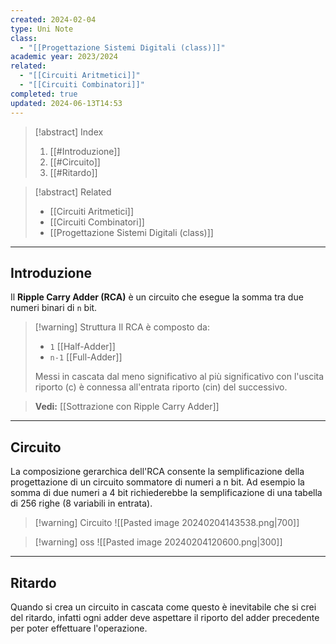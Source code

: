 ```yaml
---
created: 2024-02-04
type: Uni Note
class:
  - "[[Progettazione Sistemi Digitali (class)]]"
academic year: 2023/2024
related:
  - "[[Circuiti Aritmetici]]"
  - "[[Circuiti Combinatori]]"
completed: true
updated: 2024-06-13T14:53
---
```


>[!abstract] Index
>1. [[#Introduzione]]
>2. [[#Circuito]]
>3. [[#Ritardo]]

>[!abstract] Related
>- [[Circuiti Aritmetici]]
>- [[Circuiti Combinatori]]
>- [[Progettazione Sistemi Digitali (class)]]

---
## Introduzione

Il **Ripple Carry Adder (RCA)** è un circuito che esegue la somma tra due numeri binari di `n` bit.

>[!warning] Struttura
>Il RCA è composto da:
>- `1` [[Half-Adder]]
>- `n-1` [[Full-Adder]]
>
>Messi in cascata dal meno significativo al più significativo con l'uscita riporto (c) è connessa all'entrata riporto (cin) del successivo.

>**Vedi:** [[Sottrazione con Ripple Carry Adder]]

---
## Circuito

La composizione gerarchica dell'RCA consente la semplificazione della progettazione di un circuito sommatore di numeri a n bit. Ad esempio la somma di due numeri a 4 bit richiederebbe la semplificazione di una tabella di 256 righe (8 variabili in entrata).

>[!warning] Circuito
![[Pasted image 20240204143538.png|700]]

>[!warning] oss
>![[Pasted image 20240204120600.png|300]]

---
## Ritardo 

Quando si crea un circuito in cascata come questo è inevitabile che si crei del ritardo, infatti ogni adder deve aspettare il riporto del adder precedente per poter effettuare l'operazione.
